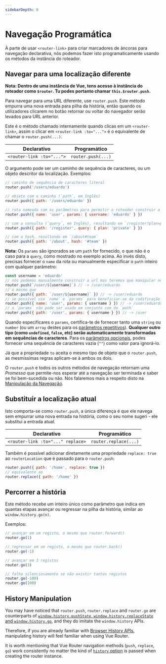 ```yaml
---
sidebarDepth: 0
---
```


# Navegação Programática

<VueSchoolLink
  href="https://vueschool.io/lessons/vue-router-4-programmatic-navigation"
  title="Aprenda como navegar programaticamente"
/>

À parte de usar `<router-link>` para criar marcadores de âncoras para navegação declarativa, nós podemos fazer isto programaticamente usando os métodos da instância do roteador.

## Navegar para uma localização diferente

**Nota: Dentro de uma instância de Vue, tens acesso à instância do roteador como `$router`. Tu podes portanto chamar `this.$router.push`.**

Para navegar para uma URL diferente, use `router.push`. Este método empurra uma nova entrada para pilha da história, então quando os utilizadores clicarem no botão retornar ou voltar do navegador serão levados para URL anterior.

Este é o método chamado internamente quando clicas em um `<router-link>`, assim o clicar em `<router-link :to="...">` é o equivalente de chamar o `router.push(...)`.

| Declarativo               | Programático       |
| ------------------------- | ------------------ |
| `<router-link :to="...">` | `router.push(...)` |

O argumento pode ser um caminho de sequência de caracteres, ou um objeto descritor da localização. Exemplos:

```js
// caminho de sequência de caracteres literal
router.push('/users/eduardo')

// objeto com o caminho (`path`, em Inglês)
router.push({ path: '/users/eduardo' })

// rota nomeada com os parâmetros para permitir o roteador construir a URL
router.push({ name: 'user', params: { username: 'eduardo' } })

// com a consulta (`query`, em Inglês), resultando em `/register?plan=private`
router.push({ path: '/register', query: { plan: 'private' } })

// com a hash, resultando em `/about#team`
router.push({ path: '/about', hash: '#team' })
```

**Nota:** Os `params` são ignorados se um `path` for fornecido, o que não é o caso para a `query`, como mostrado no exemplo acima. Ao invés disto, precisas fornecer o `name` da rota ou manualmente especificar o `path` inteiro com qualquer parâmetro:

```js
const username = 'eduardo'
// nós podemos manualmente construir a url mas teremos que manipular nós mesmos a codificação
router.push(`/user/${username}`) // -> /user/eduardo
// o mesmo que
router.push({ path: `/user/${username}` }) // -> /user/eduardo
// se possível use `name` e `params` para beneficiar-se da codificação automática da URL
router.push({ name: 'user', params: { username } }) // -> /user/eduardo
// o `params` não pode ser usado em conjunto com do `path`
router.push({ path: '/user', params: { username } }) // -> /user
```

Quando especificares o `params`, certifica-te de fornecer tanto uma `string` ou `number` (ou um `array` destes para os [parâmetros repetitivos](./route-matching-syntax.md#repeatable-params)). **Qualquer outro tipo (como `undefined`, `false`, etc) serão automaticamente transformadas em sequências de caracteres**. Para os [parâmetros opcionais](./route-matching-syntax.md#optional-parameters), podes fornecer uma sequência de caracteres vazia (`""`) como valor para ignorá-lo.

Já que a propriedade `to` aceita o mesmo tipo de objeto que o `router.push`, as mesmíssimas regras aplicam-se à ambos os dois.

O `router.push` e todos os outros métodos de navegação retornam uma _Promessa_ que permite-nos esperar até a navegação ser terminada e saber se foi bem-sucedida ou não. Nós falaremos mais a respeito disto na [Manipulação da Navegação](../advanced/navigation-failures.md).

## Substituir a localização atual

Isto comporta-se como `router.push`, a única diferença é que ele navega sem empurrar uma nova entrada na história, como o seu nome sugeri - ele substitui a entrada atual.

| Declarativo                       | Programático          |
| --------------------------------- | --------------------- |
| `<router-link :to="..." replace>` | `router.replace(...)` |

Também é possível adicionar diretamente uma propriedade `replace: true` ao `routerLocation` que é passado para o `router.push`:

```js
router.push({ path: '/home', replace: true })
// equivalente ao
router.replace({ path: '/home' })
```

## Percorrer a história

<VueSchoolLink
  href="https://vueschool.io/lessons/go-back"
  title="Aprenda como usar a Vue Router para voltar atrás"
/>

Este método recebe um inteiro único como parâmetro que indica em quantas etapas avançar ou regressar na pilha da história, similar ao `window.history.go(n)`.

Exemplos:

```js
// avançar em um registo, o mesmo que router.forward()
router.go(1)

// regressar em um registo, o mesmo que router.back()
router.go(-1)

// avançar em 3 registos
router.go(3)

// falha silenciosamente se não existir tantos registos
router.go(-100)
router.go(100)
```

## History Manipulation

You may have noticed that `router.push`, `router.replace` and `router.go` are counterparts of [`window.history.pushState`, `window.history.replaceState` and `window.history.go`](https://developer.mozilla.org/en-US/docs/Web/API/History), and they do imitate the `window.history` APIs.

Therefore, if you are already familiar with [Browser History APIs](https://developer.mozilla.org/en-US/docs/Web/API/History_API), manipulating history will feel familiar when using Vue Router.

It is worth mentioning that Vue Router navigation methods (`push`, `replace`, `go`) work consistently no matter the kind of [`history` option](../../api/#history) is passed when creating the router instance.

